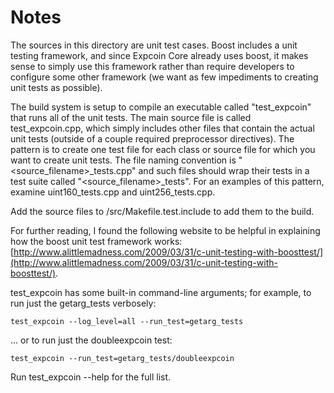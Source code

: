 # Notes
The sources in this directory are unit test cases.  Boost includes a
unit testing framework, and since Expcoin Core already uses boost, it makes
sense to simply use this framework rather than require developers to
configure some other framework (we want as few impediments to creating
unit tests as possible).

The build system is setup to compile an executable called "test_expcoin"
that runs all of the unit tests.  The main source file is called
test_expcoin.cpp, which simply includes other files that contain the
actual unit tests (outside of a couple required preprocessor
directives).  The pattern is to create one test file for each class or
source file for which you want to create unit tests.  The file naming
convention is "<source_filename>_tests.cpp" and such files should wrap
their tests in a test suite called "<source_filename>_tests".  For an
examples of this pattern, examine uint160_tests.cpp and
uint256_tests.cpp.

Add the source files to /src/Makefile.test.include to add them to the build.

For further reading, I found the following website to be helpful in
explaining how the boost unit test framework works:
[http://www.alittlemadness.com/2009/03/31/c-unit-testing-with-boosttest/](http://www.alittlemadness.com/2009/03/31/c-unit-testing-with-boosttest/).

test_expcoin has some built-in command-line arguments; for
example, to run just the getarg_tests verbosely:

    test_expcoin --log_level=all --run_test=getarg_tests

... or to run just the doubleexpcoin test:

    test_expcoin --run_test=getarg_tests/doubleexpcoin

Run  test_expcoin --help   for the full list.

